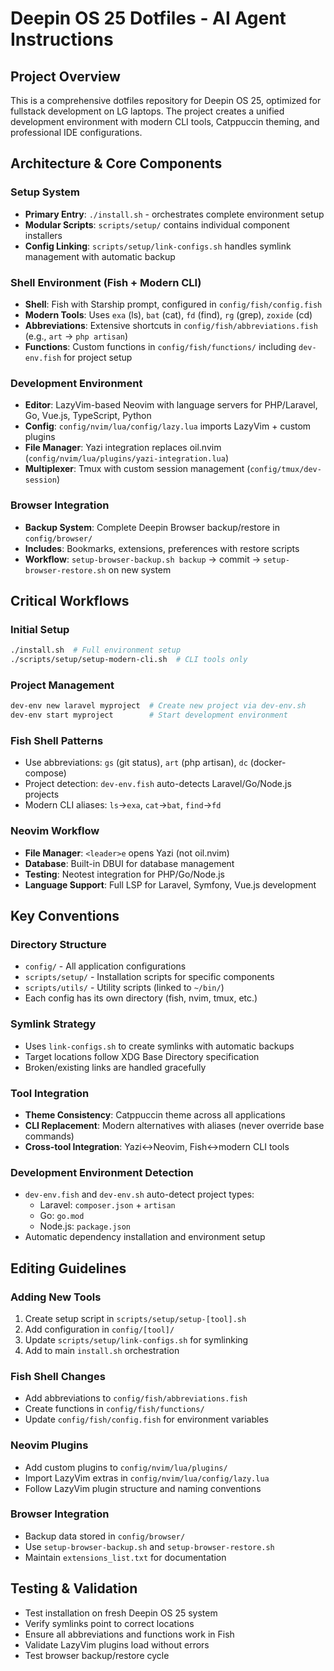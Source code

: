 # Deepin OS 25 Dotfiles - AI Agent Instructions

## Project Overview

This is a comprehensive dotfiles repository for Deepin OS 25, optimized for fullstack development on LG laptops. The project creates a unified development environment with modern CLI tools, Catppuccin theming, and professional IDE configurations.

## Architecture & Core Components

### Setup System

- **Primary Entry**: `./install.sh` - orchestrates complete environment setup
- **Modular Scripts**: `scripts/setup/` contains individual component installers
- **Config Linking**: `scripts/setup/link-configs.sh` handles symlink management with automatic backup

### Shell Environment (Fish + Modern CLI)

- **Shell**: Fish with Starship prompt, configured in `config/fish/config.fish`
- **Modern Tools**: Uses `exa` (ls), `bat` (cat), `fd` (find), `rg` (grep), `zoxide` (cd)
- **Abbreviations**: Extensive shortcuts in `config/fish/abbreviations.fish` (e.g., `art` → `php artisan`)
- **Functions**: Custom functions in `config/fish/functions/` including `dev-env.fish` for project setup

### Development Environment

- **Editor**: LazyVim-based Neovim with language servers for PHP/Laravel, Go, Vue.js, TypeScript, Python
- **Config**: `config/nvim/lua/config/lazy.lua` imports LazyVim + custom plugins
- **File Manager**: Yazi integration replaces oil.nvim (`config/nvim/lua/plugins/yazi-integration.lua`)
- **Multiplexer**: Tmux with custom session management (`config/tmux/dev-session`)

### Browser Integration

- **Backup System**: Complete Deepin Browser backup/restore in `config/browser/`
- **Includes**: Bookmarks, extensions, preferences with restore scripts
- **Workflow**: `setup-browser-backup.sh backup` → commit → `setup-browser-restore.sh` on new system

## Critical Workflows

### Initial Setup

```bash
./install.sh  # Full environment setup
./scripts/setup/setup-modern-cli.sh  # CLI tools only
```

### Project Management

```bash
dev-env new laravel myproject  # Create new project via dev-env.sh
dev-env start myproject        # Start development environment
```

### Fish Shell Patterns

- Use abbreviations: `gs` (git status), `art` (php artisan), `dc` (docker-compose)
- Project detection: `dev-env.fish` auto-detects Laravel/Go/Node.js projects
- Modern CLI aliases: `ls`→`exa`, `cat`→`bat`, `find`→`fd`

### Neovim Workflow

- **File Manager**: `<leader>e` opens Yazi (not oil.nvim)
- **Database**: Built-in DBUI for database management
- **Testing**: Neotest integration for PHP/Go/Node.js
- **Language Support**: Full LSP for Laravel, Symfony, Vue.js development

## Key Conventions

### Directory Structure

- `config/` - All application configurations
- `scripts/setup/` - Installation scripts for specific components
- `scripts/utils/` - Utility scripts (linked to `~/bin/`)
- Each config has its own directory (fish, nvim, tmux, etc.)

### Symlink Strategy

- Uses `link-configs.sh` to create symlinks with automatic backups
- Target locations follow XDG Base Directory specification
- Broken/existing links are handled gracefully

### Tool Integration

- **Theme Consistency**: Catppuccin theme across all applications
- **CLI Replacement**: Modern alternatives with aliases (never override base commands)
- **Cross-tool Integration**: Yazi↔Neovim, Fish↔modern CLI tools

### Development Environment Detection

- `dev-env.fish` and `dev-env.sh` auto-detect project types:
  - Laravel: `composer.json` + `artisan`
  - Go: `go.mod`
  - Node.js: `package.json`
- Automatic dependency installation and environment setup

## Editing Guidelines

### Adding New Tools

1. Create setup script in `scripts/setup/setup-[tool].sh`
2. Add configuration in `config/[tool]/`
3. Update `scripts/setup/link-configs.sh` for symlinking
4. Add to main `install.sh` orchestration

### Fish Shell Changes

- Add abbreviations to `config/fish/abbreviations.fish`
- Create functions in `config/fish/functions/`
- Update `config/fish/config.fish` for environment variables

### Neovim Plugins

- Add custom plugins to `config/nvim/lua/plugins/`
- Import LazyVim extras in `config/nvim/lua/config/lazy.lua`
- Follow LazyVim plugin structure and naming conventions

### Browser Integration

- Backup data stored in `config/browser/`
- Use `setup-browser-backup.sh` and `setup-browser-restore.sh`
- Maintain `extensions_list.txt` for documentation

## Testing & Validation

- Test installation on fresh Deepin OS 25 system
- Verify symlinks point to correct locations
- Ensure all abbreviations and functions work in Fish
- Validate LazyVim plugins load without errors
- Test browser backup/restore cycle
